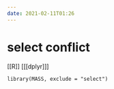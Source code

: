 ```yaml
---
date: 2021-02-11T01:26
---
```


# select conflict

[[R]]
[[[dplyr]]]

    library(MASS, exclude = "select")